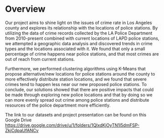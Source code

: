 # Overview
Our project aims to shine light on the issues of crime rate in Los Angeles county and explores its relationship with the locations of police stations. By utilizing the data of crime records collected by the LA Police Department from 2010-present combined with current locations of LAPD police stations, we attempted a geographic data analysis and discovered trends in crime types and the locations associated with it. We found that only a small percentage of crime happens near police stations, and that most crimes are out of reach from current stations.

Furthermore, we performed clustering algorithms using K-Means that propose alternative/new locations for police stations around the county to more effectively distribute station locations, and we found that severe crimes tend to happen less near our new proposed police stations. To conclude, our solutions showed that there are positive impacts that could be made through exploring new police locations and that by doing so we can more evenly spread out crime among police stations and distribute resources of the police department more efficiently.

The link to our datasets and project presentation can be found on this Google Drive https://drive.google.com/drive/u/1/folders/1QIxdKjOyTN1l5dmFSP-ZkjCdpaUfANCv
